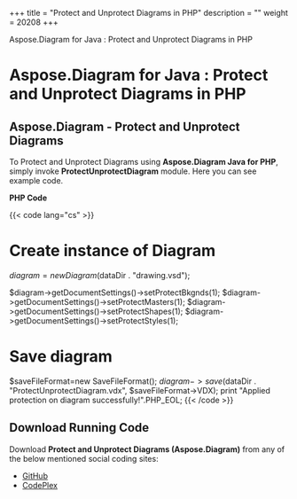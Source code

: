 +++
title = "Protect and Unprotect Diagrams in PHP" 
description = "" 
weight = 20208 
+++

Aspose.Diagram for Java : Protect and Unprotect Diagrams in PHP  

# Aspose.Diagram for Java : Protect and Unprotect Diagrams in PHP


## Aspose.Diagram - Protect and Unprotect Diagrams

To Protect and Unprotect Diagrams using **Aspose.Diagram Java for PHP**, simply invoke **ProtectUnprotectDiagram** module. Here you can see example code.

**PHP Code**

{{< code lang="cs" >}}
# Create instance of Diagram
$diagram = new Diagram($dataDir . "drawing.vsd");

$diagram->getDocumentSettings()->setProtectBkgnds(1);
$diagram->getDocumentSettings()->setProtectMasters(1);
$diagram->getDocumentSettings()->setProtectShapes(1);
$diagram->getDocumentSettings()->setProtectStyles(1);

# Save diagram
$saveFileFormat=new SaveFileFormat();
$diagram->save($dataDir . "ProtectUnprotectDiagram.vdx", $saveFileFormat->VDX);
print "Applied protection on diagram successfully!".PHP_EOL;
{{< /code >}}

## Download Running Code

Download **Protect and Unprotect Diagrams (Aspose.Diagram)** from any of the below mentioned social coding sites:

*   [GitHub](https://github.com/asposediagram/Aspose.Diagram-for-Java/blob/master/Plugins/Aspose_Diagram_Java_for_PHP/src/aspose/diagram/WorkingwithProtection/ProtectUnprotectDiagram.php)
*   [CodePlex](https://asposediagramjavaphp.codeplex.com/SourceControl/latest#src/aspose/diagram/WorkingwithProtection/ProtectUnprotectDiagram.php)

